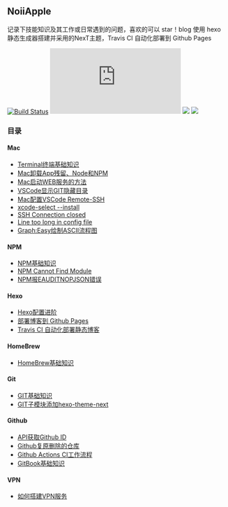 
NoiiApple
---
记录下技能知识及其工作或日常遇到的问题，喜欢的可以 star！blog 使用 hexo 静态生成器搭建并采用的NexT主题，Travis CI 自动化部署到 Github Pages

[![Build Status](https://travis-ci.com/qLzhu/blog.svg?branch=master)](https://travis-ci.com/qLzhu/blog)
[![](https://img.shields.io/badge/node->=13.12.0-brightgreen?style=flat&logo=node.js)](https://nodejs.org/en/)
[![](https://img.shields.io/badge/hexo->=4.0.0-blue?style=flat&logo=hexo)](https://hexo.io/zh-cn/)
[![](https://img.shields.io/badge/NexT->=7.8.0-lightgrey?style=flat)](https://github.com/theme-next/hexo-theme-next)

### 目录

#### Mac
- [Terminal终端基础知识](https://qlzhu.github.io/blog/24678/)
- [Mac卸载App残留、Node和NPM](https://qlzhu.github.io/blog/21969/)
- [Mac启动WEB服务的方法](https://qlzhu.github.io/blog/3450/)
- [VSCode显示GIT隐藏目录](https://qlzhu.github.io/blog/13726/)
- [Mac配置VSCode Remote-SSH](https://qlzhu.github.io/blog/15892/)
- [xcode-select --install](https://qlzhu.github.io/blog/35871/)
- [SSH Connection closed](https://qlzhu.github.io/blog/11331/)
- [Line too long in config file](https://qlzhu.github.io/blog/)
- [Graph:Easy绘制ASCII流程图](https://qlzhu.github.io/blog/44940/)

#### NPM
- [NPM基础知识](https://qlzhu.github.io/blog/27424/)
- [NPM Cannot Find Module](https://qlzhu.github.io/blog/21517/)
- [NPM报EAUDITNOPJSON错误](https://qlzhu.github.io/blog/2777/)

#### Hexo
- [Hexo配置进阶](https://qlzhu.github.io/blog/49139/)
- [部署博客到 Github Pages](https://qlzhu.github.io/blog/51941/)
- [Travis CI 自动化部署静态博客](https://qlzhu.github.io/blog/65246/)

#### HomeBrew
- [HomeBrew基础知识](https://qlzhu.github.io/blog/42669/)

#### Git
- [GIT基础知识](https://qlzhu.github.io/blog/39939/)
- [GIT子模块添加hexo-theme-next](https://qlzhu.github.io/blog/46430/)

#### Github
- [API获取Github ID](https://qlzhu.github.io/blog/8621/)
- [Github复原删除的仓库](https://qlzhu.github.io/blog/9273/)
- [Github Actions CI工作流程](https://qlzhu.github.io/blog/40311/)
- [GitBook基础知识](https://qlzhu.github.io/blog/19654/)

#### VPN
- [如何搭建VPN服务](https://qlzhu.github.io/blog/64387/)
